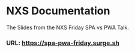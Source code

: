 # NXS Documentation

The Slides from the NXS Friday SPA vs PWA Talk.

### URL: https://spa-pwa-friday.surge.sh
